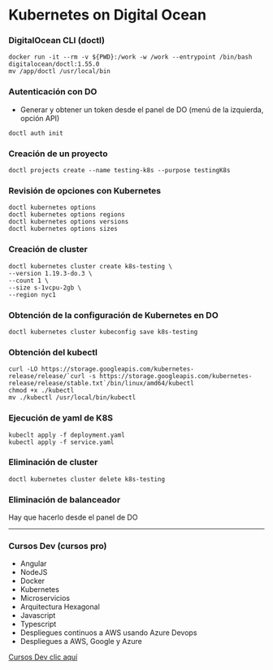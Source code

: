 # Kubernetes on Digital Ocean

### DigitalOcean CLI (doctl)

```
docker run -it --rm -v ${PWD}:/work -w /work --entrypoint /bin/bash digitalocean/doctl:1.55.0
mv /app/doctl /usr/local/bin
```

### Autenticación con DO

- Generar y obtener un token desde el panel de DO (menú de la izquierda, opción API)

```
doctl auth init
```

### Creación de un proyecto

```
doctl projects create --name testing-k8s --purpose testingK8s
```

### Revisión de opciones con Kubernetes

```
doctl kubernetes options
doctl kubernetes options regions
doctl kubernetes options versions
doctl kubernetes options sizes
```

### Creación de cluster

```
doctl kubernetes cluster create k8s-testing \
--version 1.19.3-do.3 \
--count 1 \
--size s-1vcpu-2gb \
--region nyc1
```

### Obtención de la configuración de Kubernetes en DO

```
doctl kubernetes cluster kubeconfig save k8s-testing
```

### Obtención del kubectl

```
curl -LO https://storage.googleapis.com/kubernetes-release/release/`curl -s https://storage.googleapis.com/kubernetes-release/release/stable.txt`/bin/linux/amd64/kubectl
chmod +x ./kubectl
mv ./kubectl /usr/local/bin/kubectl
```

### Ejecución de yaml de K8S

```
kubeclt apply -f deployment.yaml
kubectl apply -f service.yaml
```

### Eliminación de cluster

```
doctl kubernetes cluster delete k8s-testing
```

### Eliminación de balanceador

Hay que hacerlo desde el panel de DO

---

### Cursos Dev (cursos pro)

- Angular
- NodeJS
- Docker
- Kubernetes
- Microservicios
- Arquitectura Hexagonal
- Javascript
- Typescript
- Despliegues continuos a AWS usando Azure Devops
- Despliegues a AWS, Google y Azure

[Cursos Dev clic aquí](https://cursos-dev.com)
